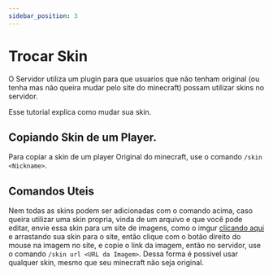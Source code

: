 ```yaml
---
sidebar_position: 3
---
```


# Trocar Skin

O Servidor utiliza um plugin para que usuarios que não tenham original (ou tenha mas não queira mudar pelo site do minecraft) possam utilizar skins no servidor.

Esse tutorial explica como mudar sua skin.

## Copiando Skin de um Player.

Para copiar a skin de um player Original do minecraft, use o comando `/skin <Nickname>`.

## Comandos Uteis

Nem todas as skins podem ser adicionadas com o comando acima, caso queira utilizar uma skin propria, vinda de um arquivo e que você pode editar, envie essa skin para um site de imagens, como o imgur [clicando aqui](https://imgur.com/upload) e arrastando sua skin para o site, então clique com o botão direito do mouse na imagem no site, e copie o link da imagem, então no servidor, use o comando `/skin url <URL da Imagem>`. Dessa forma é possivel usar qualquer skin, mesmo que seu minecraft não seja original.
